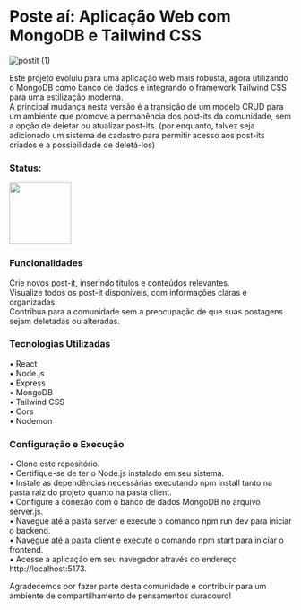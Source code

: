 <h1> Poste aí: Aplicação Web com MongoDB e Tailwind CSS</h1> 

![postit (1)](https://github.com/arttturslv/Poste-ai/assets/115251355/933b9c2d-d6d3-44aa-bbe7-2a4b95d8ab9a)

Este projeto evoluiu para uma aplicação web mais robusta, agora utilizando o MongoDB como banco de dados e integrando o framework Tailwind CSS para uma estilização moderna. <br>A principal mudança nesta versão é a transição de um modelo CRUD para um ambiente que promove a permanência dos post-its da comunidade, sem a opção de deletar ou atualizar post-its. (por enquanto, talvez seja adicionado um sistema de cadastro para permitir acesso aos post-its criados e a possibilidade de deletá-los)

<h3>Status: </h3> 
<img width="110px" src="https://i.imgur.com/yUlXqQK.png">

<h3> Funcionalidades</h3> 
Crie novos post-it, inserindo títulos e conteúdos relevantes.<br>
Visualize todos os post-it disponíveis, com informações claras e organizadas.<br>
Contribua para a comunidade sem a preocupação de que suas postagens sejam deletadas ou alteradas.<br>

<h3> Tecnologias Utilizadas</h3> 
• React<br>
• Node.js<br>
• Express<br>
• MongoDB<br>
• Tailwind CSS<br>
• Cors<br>
• Nodemon<br>

<h3> Configuração e Execução</h3>
• Clone este repositório.<br>
• Certifique-se de ter o Node.js instalado em seu sistema.<br>
• Instale as dependências necessárias executando npm install tanto na pasta raiz do projeto quanto na pasta client.<br>
• Configure a conexão com o banco de dados MongoDB no arquivo server.js.<br>
• Navegue até a pasta server e execute o comando npm run dev para iniciar o backend.<br>
• Navegue até a pasta client e execute o comando npm start para iniciar o frontend.<br>
• Acesse a aplicação em seu navegador através do endereço http://localhost:5173.<br>

Agradecemos por fazer parte desta comunidade e contribuir para um ambiente de compartilhamento de pensamentos duradouro!





